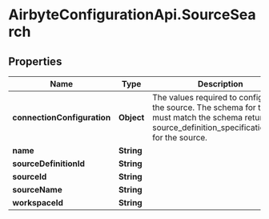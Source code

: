 # AirbyteConfigurationApi.SourceSearch

## Properties

Name | Type | Description | Notes
------------ | ------------- | ------------- | -------------
**connectionConfiguration** | **Object** | The values required to configure the source. The schema for this must match the schema return by source_definition_specifications/get for the source. | [optional] 
**name** | **String** |  | [optional] 
**sourceDefinitionId** | **String** |  | [optional] 
**sourceId** | **String** |  | [optional] 
**sourceName** | **String** |  | [optional] 
**workspaceId** | **String** |  | [optional] 


